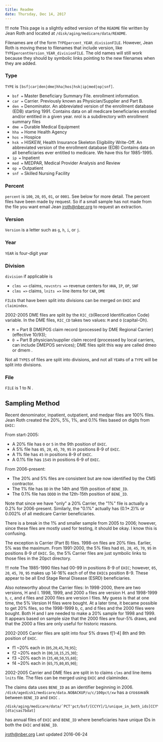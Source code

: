 ```yaml
---
title: Readme
date: Thursday, Dec 14, 2017
---
```


!!! note
    This page is a slightly edited version of the `README` file written by Jean Roth and located at `/disk/aging/medicare/data/README`.


Filenames are of the form `TYPEpercent_YEAR_divisionFILE`. However, Jean Roth is moving these to filenames that include version, like `TYPEpercentVersion_YEAR_divisionFILE`. The old names will still work because they should by symbolic links pointing to the new filenames when they are added.

### Type
`TYPE` is `[bsf|car|den|dme|hha|hos|hsk|ip|med|op|snf]`.

- `bsf =` Master Beneficiary Summary File.  enrollment information.
- `car =` Carrier.  Previously known as Physician/Supplier and Part B.
- `den =` Denominator.  An abbreviated version of the enrollment database (EDB) starting 1991.
      Contains data on all medicare beneficiaries enrolled and/or entitled in a given year.
      nrol is a subdirectory with enrollment summary files
- `dme =` Durable Medical Equipment
- `hha =` Home Health Agency
- `hos =` Hospice
- `hsk =` HISKEW, Health Insurance Skeleton Eligibility Write-Off.
      An abbreviated version of the enrollment database (EDB)
      Contains data on all beneficiaries ever entitled to medicare.
      We have this for 1985-1995.
- `ip =` Inpatient
- `med =` MEDPAR, Medical Provider Analysis and Review
- `op =` Outpatient
- `snf =` Skilled Nursing Facility

### Percent
`percent` is `100`, `20`, `05`, `01`, or `0001`. See below for more detail.
The percent files have been made by request.  So if a small sample
has not made from the file you want email Jean jroth@nber.org
to request an extraction.

### Version
`Version` is a letter such as `g`, `h`, `i`, or `j`.

### Year

`YEAR` is four-digit year

### Division

`division` if applicable is

- `clms =>` claims, `revcntrs =>` revenue centers  for `HHA`, `IP`, `OP`, `SNF`
- `clms =>` claims, `lnits =>` line items for `CAR`, `DME`

`FILE`s that have been split into divisions can be merged on `EHIC` and `claimindex`.

2002-2005 DME files are split by the `RIC_CD`(Record Identification Code) variable.
In the DME files, `RIC_CD` takes two values: `M` and `O` (capital-Oh).

- `M =` Part B DMEPOS claim record (processed by DME Regional Carrier) (effective 10/93);
- `O =` Part B physician/supplier claim record (processed by local carriers, can include DMEPOS services); DME files split this way are called dmeo or dmem .

Not all `TYPES` of files are split into divisions, and not all `YEAR`s of a `TYPE` will be split into divisions.

### File

`FILE` is 1 to N .


## Sampling Method

Recent denominator, inpatient, outpatient, and medpar files are 100% files.
Jean Roth created the 20%, 5%, 1%, and 0.1% files based on digits from `EHIC`:

From start-2005:

- A  20% file has `0` or `5` in the 9th position of `EHIC`.
- A   5% file has `05`, `20`, `45`, `70`, `95` in positions 8-9 of `EHIC`.
- A   1% file has `45` in positions 8-9 of `EHIC`.
- A 0.1% file has `1545` in positions 6-9 of `EHIC`.

From 2006-present:

- The   20% and 5% files are consistent but are now identified by the CMS contractor.
- The   1% file has `DD` in the 14th and 15th position of `BENE_ID`.
- The 0.1% file has `DDDD` in the 12th-15th position of `BENE_ID`.

Note that since we have "only" a 20% Carrier, the "1%" file is actually a 0.2% for 2006-present.
Similarly, the "0.1%" actually has (0.1*.2)% or 0.002% of all medicare Carrier beneficiaries.

There is a break in the 1% and smaller sample from 2005 to 2006; however,
since these files are mostly used for testing, it should be okay.  I know this is confusing.

The exception is Carrier (Part B) files.  1998-on files are 20% files.
Earlier, 5% was the maximum.  From 1991-2000, the 5% files had
`05`, `20`, `45`, `70`, `95` in positions 8-9 of `EHIC`.  So, the 5%
Carrier files are just symbolic links to those files in the 20pct directory.

!!! note
    The 1985-1990 files had 00-99 in positions 8-9 of `EHIC`; however, `05`, `20`, `45`, `70`, `95` makes up 14-16% each of of the `EHIC`s position 8-9. These appear to be all End Stage Renal Disease (ESRD) beneficiaries.

Also noteworthy about the Carrier files:  In 1998-2000, there are two
versions, H and I. 1998, 1999, and 2000 `a` files are version H.  and
1998-1999 `b`, `c`, and `d` files and 2000 files are version I files.
My guess is that at one time, the 5% Version H files were bought.
At a later time, it became possible to get 20% files, so the 1998-1999
b, c, and d files and the 2000 files were bought.  Both H and I are
needed to make a 20% sample for 1998 and 1999.  It appears based on sample
size that the 2000 files are four-5% draws, and that the 2000 a files
are only useful for historic reasons.

2002-2005 Carrier files are split into four 5% draws f[1-4]
8th and 9th position of `EHIC`.

- f1 ~20% each in (`05`,`20`,`45`,`70`,`95`);
- f2 ~20% each in (`00`,`10`,`15`,`25`,`30`);
- f3 ~20% each in (`35`,`40`,`50`,`55`,`60`);
- f4 ~20% each in (`65`,`75`,`80`,`85`,`90`);

2002-2005 Carrier and DME files are split in to claims `clms` and line items
`lnits` file.  The files can be merged using  `EHIC` and claimindex.

The claims data uses `BENE_ID` as an identifier beginning in 2006. `/disk/agedisk1/medicare/data.NOBACKUP/u/c/100pct/xw`
has a crosswalk between `BENE_ID` and `EHIC` .

```
/disk/aging/medicare/data/`PCT'pct/bsf/[CCYY]/1/unique_in_both_ids[CCYY].[dta|sas7bdat]
```
has annual files of `EHIC` and `BENE_ID` where beneficiaries have unique IDs
in both the `EHIC` and `BENE_ID`.

[jroth@nber.org](jroth@nber.org)  Last updated 2016-06-24
